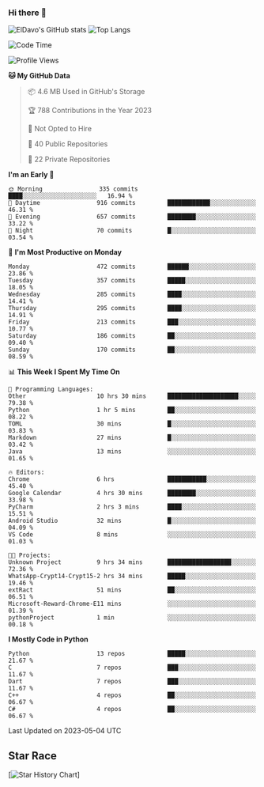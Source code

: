 ### Hi there 👋
![ElDavo's GitHub stats](https://github-readme-stats.vercel.app/api?username=ElDavoo&show_icons=true&theme=chartreuse-dark)
![Top Langs](https://github-readme-stats.vercel.app/api/top-langs/?username=ElDavoo&theme=chartreuse-dark&layout=compact)

<!--START_SECTION:waka-->
![Code Time](http://img.shields.io/badge/Code%20Time-42%20hrs%2016%20mins-blue)

![Profile Views](http://img.shields.io/badge/Profile%20Views-1-blue)

**🐱 My GitHub Data** 

> 📦 4.6 MB Used in GitHub's Storage 
 > 
> 🏆 788 Contributions in the Year 2023
 > 
> 🚫 Not Opted to Hire
 > 
> 📜 40 Public Repositories 
 > 
> 🔑 22 Private Repositories 
 > 
**I'm an Early 🐤** 

```text
🌞 Morning                335 commits         ████░░░░░░░░░░░░░░░░░░░░░   16.94 % 
🌆 Daytime                916 commits         ████████████░░░░░░░░░░░░░   46.31 % 
🌃 Evening                657 commits         ████████░░░░░░░░░░░░░░░░░   33.22 % 
🌙 Night                  70 commits          █░░░░░░░░░░░░░░░░░░░░░░░░   03.54 % 
```
📅 **I'm Most Productive on Monday** 

```text
Monday                   472 commits         ██████░░░░░░░░░░░░░░░░░░░   23.86 % 
Tuesday                  357 commits         █████░░░░░░░░░░░░░░░░░░░░   18.05 % 
Wednesday                285 commits         ████░░░░░░░░░░░░░░░░░░░░░   14.41 % 
Thursday                 295 commits         ████░░░░░░░░░░░░░░░░░░░░░   14.91 % 
Friday                   213 commits         ███░░░░░░░░░░░░░░░░░░░░░░   10.77 % 
Saturday                 186 commits         ██░░░░░░░░░░░░░░░░░░░░░░░   09.40 % 
Sunday                   170 commits         ██░░░░░░░░░░░░░░░░░░░░░░░   08.59 % 
```


📊 **This Week I Spent My Time On** 

```text
💬 Programming Languages: 
Other                    10 hrs 30 mins      ████████████████████░░░░░   79.38 % 
Python                   1 hr 5 mins         ██░░░░░░░░░░░░░░░░░░░░░░░   08.22 % 
TOML                     30 mins             █░░░░░░░░░░░░░░░░░░░░░░░░   03.83 % 
Markdown                 27 mins             █░░░░░░░░░░░░░░░░░░░░░░░░   03.42 % 
Java                     13 mins             ░░░░░░░░░░░░░░░░░░░░░░░░░   01.65 % 

🔥 Editors: 
Chrome                   6 hrs               ███████████░░░░░░░░░░░░░░   45.40 % 
Google Calendar          4 hrs 30 mins       ████████░░░░░░░░░░░░░░░░░   33.98 % 
PyCharm                  2 hrs 3 mins        ████░░░░░░░░░░░░░░░░░░░░░   15.51 % 
Android Studio           32 mins             █░░░░░░░░░░░░░░░░░░░░░░░░   04.09 % 
VS Code                  8 mins              ░░░░░░░░░░░░░░░░░░░░░░░░░   01.03 % 

🐱‍💻 Projects: 
Unknown Project          9 hrs 34 mins       ██████████████████░░░░░░░   72.36 % 
WhatsApp-Crypt14-Crypt15-2 hrs 34 mins       █████░░░░░░░░░░░░░░░░░░░░   19.46 % 
extRact                  51 mins             ██░░░░░░░░░░░░░░░░░░░░░░░   06.51 % 
Microsoft-Reward-Chrome-E11 mins             ░░░░░░░░░░░░░░░░░░░░░░░░░   01.39 % 
pythonProject            1 min               ░░░░░░░░░░░░░░░░░░░░░░░░░   00.18 % 
```

**I Mostly Code in Python** 

```text
Python                   13 repos            █████░░░░░░░░░░░░░░░░░░░░   21.67 % 
C                        7 repos             ███░░░░░░░░░░░░░░░░░░░░░░   11.67 % 
Dart                     7 repos             ███░░░░░░░░░░░░░░░░░░░░░░   11.67 % 
C++                      4 repos             ██░░░░░░░░░░░░░░░░░░░░░░░   06.67 % 
C#                       4 repos             ██░░░░░░░░░░░░░░░░░░░░░░░   06.67 % 
```




 Last Updated on 2023-05-04 UTC
<!--END_SECTION:waka-->

## Star Race

[![Star History Chart](https://api.star-history.com/svg?repos=ElDavoo/WhatsApp-Crypt14-Crypt15-Decrypter,ElDavoo/TuringOS,EliteAndroidApps/WhatsApp-Crypt12-Decrypter,KnugiHK/Whatsapp-Chat-Exporter&type=Date)]

